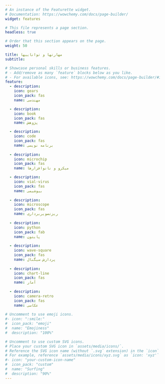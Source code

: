 ```yaml
---
# An instance of the Featurette widget.
# Documentation: https://wowchemy.com/docs/page-builder/
widget: features

# This file represents a page section.
headless: true

# Order that this section appears on the page.
weight: 50

title: مهارتها و تواناییها
subtitle:

# Showcase personal skills or business features.
# - Add/remove as many `feature` blocks below as you like.
# - For available icons, see: https://wowchemy.com/docs/page-builder/#icons
feature:
  - description: 
    icon: gears
    icon_pack: fas
    name: مهندسی

  - description: 
    icon: book
    icon_pack: fas
    name: پژوهش

  - description:
    icon: code
    icon_pack: fas
    name: برنامه نویسی
    
  - description: 
    icon: microchip
    icon_pack: fas
    name: میکرو و نانوافزارها 

  - description: 
    icon: vial-virus
    icon_pack: fas
    name: بیوشیمی
    
  - description: 
    icon: microscope
    icon_pack: fas
    name: ریزتصویربرداری
    
  - description: 
    icon: python
    icon_pack: fab
    name: پایتون
    
  - description: 
    icon: wave-square
    icon_pack: fas
    name: پردازش سیگنال
    
  - description: 
    icon: chart-line
    icon_pack: fas
    name: آمار
    
  - description: 
    icon: camera-retro
    icon_pack: fas
    name: عکاسی
    
# Uncomment to use emoji icons.
#- icon: ":smile:"
#  icon_pack: "emoji"
#  name: "Emojiness"
#  description: "100%"

# Uncomment to use custom SVG icons.
# Place your custom SVG icon in `assets/media/icons/`.
# Reference the SVG icon name (without `.svg` extension) in the `icon` field.
# For example, reference `assets/media/icons/xyz.svg` as `icon: 'xyz'`
#- icon: "your-custom-icon-name"
#  icon_pack: "custom"
#  name: "Surfing"
#  description: "90%"
---
```


